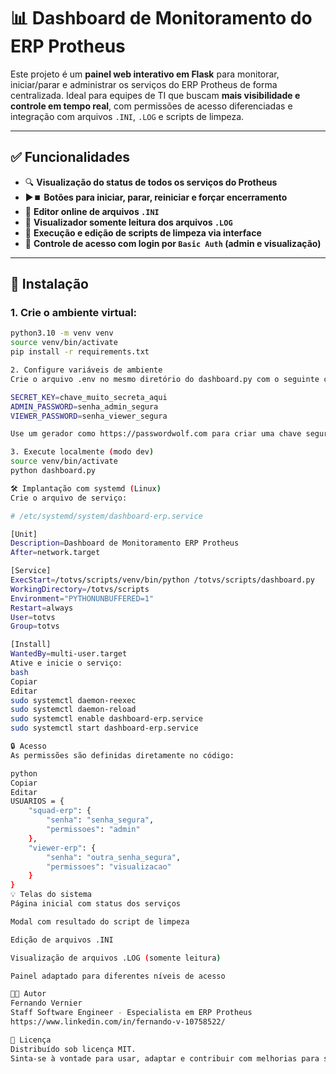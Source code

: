 # 📊 Dashboard de Monitoramento do ERP Protheus

Este projeto é um **painel web interativo em Flask** para monitorar, iniciar/parar e administrar os serviços do ERP Protheus de forma centralizada. Ideal para equipes de TI que buscam **mais visibilidade e controle em tempo real**, com permissões de acesso diferenciadas e integração com arquivos `.INI`, `.LOG` e scripts de limpeza.

---

## ✅ Funcionalidades

- 🔍 **Visualização do status de todos os serviços do Protheus**
- ▶️⏹️ **Botões para iniciar, parar, reiniciar e forçar encerramento**
- 📝 **Editor online de arquivos `.INI`**
- 📄 **Visualizador somente leitura dos arquivos `.LOG`**
- 🧹 **Execução e edição de scripts de limpeza via interface**
- 🔐 **Controle de acesso com login por `Basic Auth` (admin e visualização)**

---

## 🚀 Instalação

### 1. Crie o ambiente virtual:

```bash
python3.10 -m venv venv
source venv/bin/activate
pip install -r requirements.txt

2. Configure variáveis de ambiente
Crie o arquivo .env no mesmo diretório do dashboard.py com o seguinte conteúdo:

SECRET_KEY=chave_muito_secreta_aqui
ADMIN_PASSWORD=senha_admin_segura
VIEWER_PASSWORD=senha_viewer_segura

Use um gerador como https://passwordwolf.com para criar uma chave segura.

3. Execute localmente (modo dev)
source venv/bin/activate
python dashboard.py

🛠️ Implantação com systemd (Linux)
Crie o arquivo de serviço:

# /etc/systemd/system/dashboard-erp.service

[Unit]
Description=Dashboard de Monitoramento ERP Protheus
After=network.target

[Service]
ExecStart=/totvs/scripts/venv/bin/python /totvs/scripts/dashboard.py
WorkingDirectory=/totvs/scripts
Environment="PYTHONUNBUFFERED=1"
Restart=always
User=totvs
Group=totvs

[Install]
WantedBy=multi-user.target
Ative e inicie o serviço:
bash
Copiar
Editar
sudo systemctl daemon-reexec
sudo systemctl daemon-reload
sudo systemctl enable dashboard-erp.service
sudo systemctl start dashboard-erp.service

🔒 Acesso
As permissões são definidas diretamente no código:

python
Copiar
Editar
USUARIOS = {
    "squad-erp": {
        "senha": "senha_segura",
        "permissoes": "admin"
    },
    "viewer-erp": {
        "senha": "outra_senha_segura",
        "permissoes": "visualizacao"
    }
}
💡 Telas do sistema
Página inicial com status dos serviços

Modal com resultado do script de limpeza

Edição de arquivos .INI

Visualização de arquivos .LOG (somente leitura)

Painel adaptado para diferentes níveis de acesso

👨‍💻 Autor
Fernando Vernier
Staff Software Engineer - Especialista em ERP Protheus
https://www.linkedin.com/in/fernando-v-10758522/

📢 Licença
Distribuído sob licença MIT.
Sinta-se à vontade para usar, adaptar e contribuir com melhorias para sua realidade.

